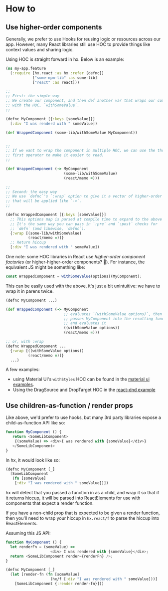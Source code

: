 # How to

## Use higher-order components

Generally, we prefer to use Hooks for reusing logic or resources across our app.
However, many React libraries still use HOC to provide things like context
values and sharing logic.

Using HOC is straight forward in hx. Below is an example:

```clojure
(ns my-app.feature
  (:require [hx.react :as hx :refer [defnc]]
            ["some-npm-lib" :as some-lib]
            ["react" :as react]))

;;
;; First: the simple way
;; We create our component, and then def another var that wraps our component
;; with the HOC, `withSomeValue`.
;;

(defnc MyComponent [{:keys [someValue]}]
  [:div "I was renderd with " someValue])

(def WrappedComponent (some-lib/withSomeValue MyComponent))


;;
;; If we want to wrap the component in multiple HOC, we can use the thread-
;; first operator to make it easier to read.
;;

(def WrappedComponent (-> MyComponent
                          (some-lib/withSomeValue)
                          (react/memo =)))

;;
;; Second: the easy way
;; We use `defnc`'s `:wrap` option to give it a vector of higher-order components
;; that will be applied like `->`.
;;

(defnc WrappedComponent [{:keys [someValue]}]
  ;; This options map is parsed at compile time to expand to the above
  ;; It's the same way you can pass in `:pre` and `:post` checks for
  ;; `defn` (and likewise, `defnc`).
  {:wrap [(some-lib/withSomeValue)
          (react/memo =)]}
  ;; Return hiccup
  [:div "I was rendered with " someValue])
```

One note: some HOC libraries in React use *higher-order component factories*
(or higher-higher-order components? :dizzy:). For instance, the equivalent JS
might be something like:

```javascript
const WrappedComponent = withSomeValue(options)(MyComponent);
```

This can be easily used with the above, it's just a bit unintuitive:
we have to wrap it in parens twice.

```clojure
(defnc MyComponent ...)

(def WrappedComponent (-> MyComponent
                          ;; evaluates `(withSomeValue options)`, then
                          ;; passes MyComponent into the resulting function
                          ;; and evaluates it
                          ((withSomeValue options))
                          (react/memo =)))

;; or, with :wrap
(defnc WrappedComponent ...
  {:wrap [((withSomeValue options))
          (react/memo =)]}
  ...)
```

A few examples:
- using Material UI's `withStyles` HOC can be found in the [material ui examples](../examples/workshop/material.cljs).
- Using the DragSource and DropTarget HOC in the [react-dnd example](../examples/workshop/material.cljs)

## Use children-as-function / render props

Like above, we'd prefer to use hooks, but many 3rd party libraries expose
a child-as-function API like so:

```javascript
function MyComponent () {
   return <SomeLibComponent>
    {(someValue) => <div>I was rendered with {someValue}</div>}
   </SomeLibComponent>
}
```

In hx, it would look like so:

```clojure
(defnc MyComponent [_]
  [SomeLibComponent
   (fn [someValue]
    [:div "I was rendered with " someValue])])
```

hx will detect that you passed a function in as a child, and wrap it
so that if it returns hiccup, it will be parsed into ReactElements for use
with components that expect a render function.

If you have a non-child prop that is expected to be given a render function,
then you'll need to wrap your hiccup in `hx.react/f` to parse the hiccup
into ReactElements.

Assuming this JS API:

```javascript
function MyComponent () {
  let renderFn = (someValue) =>
                    <div> I was rendered with {someValue}</div>;
  return <SomeLibComponent render={renderFn} />;
}
```

```clojure
(defnc MyComponent [_]
  (let [render-fn (fn [someValue] 
                    (hx/f [:div "I was rendered with " someValue]))]
    [SomeLibComponent {:render render-fn}]))
```
